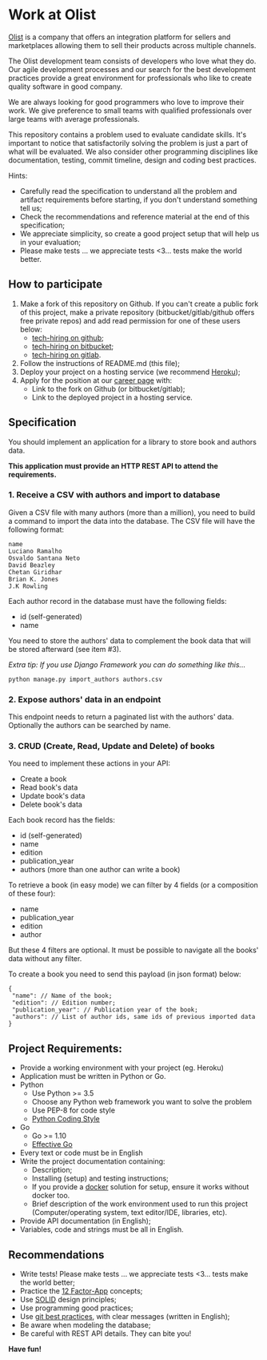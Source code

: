 # Work at Olist

[Olist](https://olist.com/) is a company that offers an integration platform for sellers and marketplaces allowing them to sell their products across multiple channels.

The Olist development team consists of developers who love what they do. Our agile development processes and our search for the best development practices provide a great environment for professionals who like to create quality software in good company.

We are always looking for good programmers who love to improve their work. We give preference to small teams with qualified professionals over large teams with average professionals.

This repository contains a problem used to evaluate candidate skills. It's important to notice that satisfactorily solving the problem is just a part of what will be evaluated. We also consider other programming disciplines like documentation, testing, commit timeline, design and coding best practices.

Hints:

- Carefully read the specification to understand all the problem and artifact requirements before starting, if you don't understand something tell us;
- Check the recommendations and reference material at the end of this specification;
- We appreciate simplicity, so create a good project setup that will help us in your evaluation;
- Please make tests ... we appreciate tests <3... tests make the world better.

## How to participate

1. Make a fork of this repository on Github. If you can't create a public fork of this project, make a private repository (bitbucket/gitlab/github offers free private repos) and add read permission for one of these users below:
   - [tech-hiring on github](https://github.com/tech-hiring);
   - [tech-hiring on bitbucket](https://bitbucket.org/tech-hiring);
   - [tech-hiring on gitlab](https://gitlab.com/tech-hiring).
2. Follow the instructions of README.md (this file);
3. Deploy your project on a hosting service (we recommend [Heroku](https://heroku.com));
4. Apply for the position at our [career page](https://olist.gupy.io/) with:
   - Link to the fork on Github (or bitbucket/gitlab);
   - Link to the deployed project in a hosting service.

## Specification

You should implement an application for a library to store book and authors data.

**This application must provide an HTTP REST API to attend the requirements.**

### 1. Receive a CSV with authors and import to database

Given a CSV file with many authors (more than a million), you need to build a command to import the data into the database. The CSV file will have the following format:

```
name
Luciano Ramalho
Osvaldo Santana Neto
David Beazley
Chetan Giridhar
Brian K. Jones
J.K Rowling
```

Each author record in the database must have the following fields:

- id (self-generated)
- name

You need to store the authors' data to complement the book data that will be stored afterward (see item #3).

_Extra tip: If you use Django Framework you can do something like this..._

```
python manage.py import_authors authors.csv
```

### 2. Expose authors' data in an endpoint

This endpoint needs to return a paginated list with the authors' data. Optionally the authors can be searched by name.

### 3. CRUD (Create, Read, Update and Delete) of books

You need to implement these actions in your API:

- Create a book
- Read book's data
- Update book's data
- Delete book's data

Each book record has the fields:

- id (self-generated)
- name
- edition
- publication_year
- authors (more than one author can write a book)

To retrieve a book (in easy mode) we can filter by 4 fields (or a composition of these four):

- name
- publication_year
- edition
- author

But these 4 filters are optional. It must be possible to navigate all the books' data without any filter.

To create a book you need to send this payload (in json format) below:

```
{
 "name": // Name of the book;
 "edition": // Edition number;
 "publication_year": // Publication year of the book;
 "authors": // List of author ids, same ids of previous imported data
}
```

## Project Requirements:

- Provide a working environment with your project (eg. Heroku)
- Application must be written in Python or Go.
- Python
  - Use Python >= 3.5
  - Choose any Python web framework you want to solve the problem
  - Use PEP-8 for code style
  - [Python Coding Style](http://docs.python-guide.org/en/latest/writing/style/)
- Go
  - Go >= 1.10
  - [Effective Go](https://golang.org/doc/effective_go.html)
- Every text or code must be in English
- Write the project documentation containing:
  - Description;
  - Installing (setup) and testing instructions;
  - If you provide a [docker](https://www.docker.com/) solution for setup, ensure it works without docker too.
  - Brief description of the work environment used to run this project (Computer/operating system, text editor/IDE, libraries, etc).
- Provide API documentation (in English);
- Variables, code and strings must be all in English.

## Recommendations

- Write tests! Please make tests ... we appreciate tests <3... tests make the world better;
- Practice the [12 Factor-App](http://12factor.net) concepts;
- Use [SOLID](<https://en.wikipedia.org/wiki/SOLID_(object-oriented_design)>) design principles;
- Use programming good practices;
- Use [git best practices](https://www.git-tower.com/learn/git/ebook/en/command-line/appendix/best-practices), with clear messages (written in English);
- Be aware when modeling the database;
- Be careful with REST API details. They can bite you!

**Have fun!**
